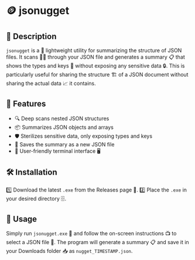 # 🪙 jsonugget

## 📝 Description

`jsonugget` is a 🎈 lightweight utility for summarizing the structure of JSON files. It scans 🕵️‍♀️ through your JSON file and generates a summary 📋 that shows the types and keys 🔑 without exposing any sensitive data 🔒. This is particularly useful for sharing the structure 🏗️ of a JSON document without sharing the actual data 📈 it contains.

## 🌟 Features

- 🔍 Deep scans nested JSON structures
- 📦 Summarizes JSON objects and arrays
- 🛡️ Sterilizes sensitive data, only exposing types and keys
- 💾 Saves the summary as a new JSON file
- 👥 User-friendly terminal interface 🖥️

## 🛠️ Installation

1️⃣ Download the latest `.exe` from the Releases page 📂.
2️⃣ Place the `.exe` in your desired directory 🗄️.

## 🚀 Usage

Simply run `jsonugget.exe` 🏃 and follow the on-screen instructions 📺 to select a JSON file 📄. The program will generate a summary 📋 and save it in your Downloads folder 📥 as `nugget_TIMESTAMP.json`.
